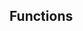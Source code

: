 <!-- Space: Projects -->
<!-- Parent: ZshKolin -->
<!-- Title: Functions ZshKolin -->
<!-- Label: Functions -->
<!-- Include: docs/disclaimer.md -->
<!-- Include: ac:toc -->

## Functions
